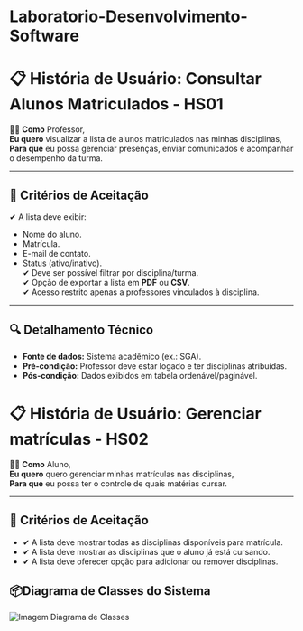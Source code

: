 # Laboratorio-Desenvolvimento-Software

# 📋 História de Usuário: Consultar Alunos Matriculados - HS01

👨‍🏫
**Como** Professor,  
**Eu quero** visualizar a lista de alunos matriculados nas minhas disciplinas,  
**Para que** eu possa gerenciar presenças, enviar comunicados e acompanhar o desempenho da turma.

---

## **🎯 Critérios de Aceitação**  
✔ A lista deve exibir:  
  - Nome do aluno.  
  - Matrícula.  
  - E-mail de contato.  
  - Status (ativo/inativo).  
✔ Deve ser possível filtrar por disciplina/turma.  
✔ Opção de exportar a lista em **PDF** ou **CSV**.  
✔ Acesso restrito apenas a professores vinculados à disciplina.  

---

## **🔍 Detalhamento Técnico**  
- **Fonte de dados:** Sistema acadêmico (ex.: SGA).  
- **Pré-condição:** Professor deve estar logado e ter disciplinas atribuídas.  
- **Pós-condição:** Dados exibidos em tabela ordenável/paginável. 

# 📋 História de Usuário: Gerenciar matrículas  - HS02

👨‍🎓
**Como** Aluno,  
**Eu quero** quero gerenciar minhas matrículas nas disciplinas,  
**Para que** eu possa ter o controle de quais matérias cursar.

---

## **🎯 Critérios de Aceitação**  
- ✔ A lista deve mostrar todas as disciplinas disponíveis para matrícula.
- ✔ A lista deve mostrar as disciplinas que o aluno já está cursando.
- ✔ A lista deve oferecer opção para adicionar ou remover disciplinas.

## **📦Diagrama de Classes do Sistema** 
![Imagem Diagrama de Classes](https://github.com/VianaLeo13/Laboratorio-Desenvolvimento-Software/blob/main/Laboratorio%2001/Diagramas/DiagramaClasse.jpeg)
